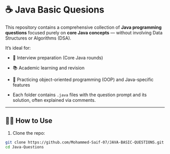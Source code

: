 # ☕ Java Basic Quesions 

This repository contains a comprehensive collection of **Java programming questions** focused purely on **core Java concepts** — without involving Data Structures or Algorithms (DSA).

It’s ideal for:
- 💼 Interview preparation (Core Java rounds)
- 📚 Academic learning and revision
- 🧪 Practicing object-oriented programming (OOP) and Java-specific features

- Each folder contains `.java` files with the question prompt and its solution, often explained via comments.

---

## 🧑‍💻 How to Use

1. Clone the repo:

```bash
git clone https://github.com/Mohammed-Saif-07/JAVA-BASIC-QUESTIONS.git
cd Java-Questions
